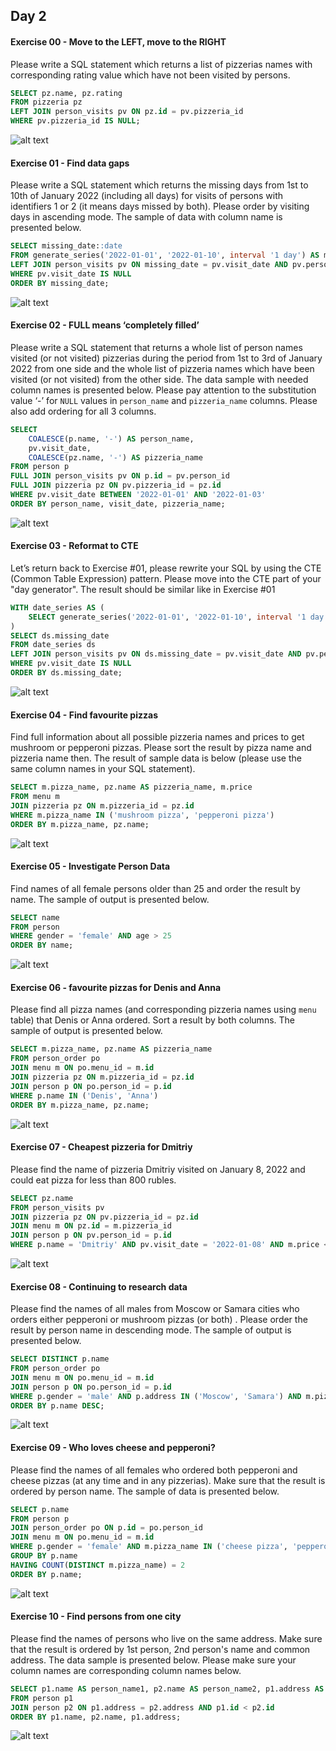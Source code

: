 ## Day 2

#### Exercise 00 - Move to the LEFT, move to the RIGHT
Please write a SQL statement which returns a list of pizzerias names with corresponding rating value which have not been visited by persons. 

``` sql
SELECT pz.name, pz.rating
FROM pizzeria pz
LEFT JOIN person_visits pv ON pz.id = pv.pizzeria_id
WHERE pv.pizzeria_id IS NULL;
```
![alt text](image.png)

#### Exercise 01 - Find data gaps
Please write a SQL statement which returns the missing days from 1st to 10th of January 2022 (including all days) for visits  of persons with identifiers 1 or 2 (it means days missed by both). Please order by visiting days in ascending mode. The sample of data with column name is presented below.

```sql
SELECT missing_date::date
FROM generate_series('2022-01-01', '2022-01-10', interval '1 day') AS missing_date
LEFT JOIN person_visits pv ON missing_date = pv.visit_date AND pv.person_id IN (1, 2)
WHERE pv.visit_date IS NULL
ORDER BY missing_date;
```
![alt text](image-1.png)

#### Exercise 02 - FULL means ‘completely filled’
Please write a SQL statement that returns a whole list of person names visited (or not visited) pizzerias during the period from 1st to 3rd of January 2022 from one side and the whole list of pizzeria names which have been visited (or not visited) from the other side. The data sample with needed column names is presented below. Please pay attention to the substitution value ‘-’ for `NULL` values in `person_name` and `pizzeria_name` columns. Please also add ordering for all 3 columns.

```sql
SELECT 
    COALESCE(p.name, '-') AS person_name, 
    pv.visit_date, 
    COALESCE(pz.name, '-') AS pizzeria_name
FROM person p
FULL JOIN person_visits pv ON p.id = pv.person_id
FULL JOIN pizzeria pz ON pv.pizzeria_id = pz.id
WHERE pv.visit_date BETWEEN '2022-01-01' AND '2022-01-03'
ORDER BY person_name, visit_date, pizzeria_name;
```
![alt text](image-2.png)

#### Exercise 03 - Reformat to CTE
Let’s return back to Exercise #01, please rewrite your SQL by using the CTE (Common Table Expression) pattern. Please move into the CTE part of your "day generator". The result should be similar like in Exercise #01
```sql
WITH date_series AS (
    SELECT generate_series('2022-01-01', '2022-01-10', interval '1 day')::date AS missing_date
)
SELECT ds.missing_date
FROM date_series ds
LEFT JOIN person_visits pv ON ds.missing_date = pv.visit_date AND pv.person_id IN (1, 2)
WHERE pv.visit_date IS NULL
ORDER BY ds.missing_date;
```
![alt text](image-3.png)

#### Exercise 04 - Find favourite pizzas
Find full information about all possible pizzeria names and prices to get mushroom or pepperoni pizzas. Please sort the result by pizza name and pizzeria name then. The result of sample data is below (please use the same column names in your SQL statement).
```sql
SELECT m.pizza_name, pz.name AS pizzeria_name, m.price
FROM menu m
JOIN pizzeria pz ON m.pizzeria_id = pz.id
WHERE m.pizza_name IN ('mushroom pizza', 'pepperoni pizza')
ORDER BY m.pizza_name, pz.name;
```
![alt text](image-4.png)

#### Exercise 05 - Investigate Person Data
Find names of all female persons older than 25 and order the result by name. The sample of output is presented below.
```sql
SELECT name
FROM person
WHERE gender = 'female' AND age > 25
ORDER BY name;
```
![alt text](image-5.png)

#### Exercise 06 - favourite pizzas for Denis and Anna
Please find all pizza names (and corresponding pizzeria names using `menu` table) that Denis or Anna ordered. Sort a result by both columns. The sample of output is presented below.
```sql
SELECT m.pizza_name, pz.name AS pizzeria_name
FROM person_order po
JOIN menu m ON po.menu_id = m.id
JOIN pizzeria pz ON m.pizzeria_id = pz.id
JOIN person p ON po.person_id = p.id
WHERE p.name IN ('Denis', 'Anna')
ORDER BY m.pizza_name, pz.name;
```
![alt text](image-6.png)

#### Exercise 07 - Cheapest pizzeria for Dmitriy
Please find the name of pizzeria Dmitriy visited on January 8, 2022 and could eat pizza for less than 800 rubles.
```sql
SELECT pz.name
FROM person_visits pv
JOIN pizzeria pz ON pv.pizzeria_id = pz.id
JOIN menu m ON pz.id = m.pizzeria_id
JOIN person p ON pv.person_id = p.id
WHERE p.name = 'Dmitriy' AND pv.visit_date = '2022-01-08' AND m.price < 800;
```
![alt text](image-7.png)

#### Exercise 08 - Continuing to research data
Please find the names of all males from Moscow or Samara cities who orders either pepperoni or mushroom pizzas (or both) . Please order the result by person name in descending mode. The sample of output is presented below.
```sql
SELECT DISTINCT p.name
FROM person_order po
JOIN menu m ON po.menu_id = m.id
JOIN person p ON po.person_id = p.id
WHERE p.gender = 'male' AND p.address IN ('Moscow', 'Samara') AND m.pizza_name IN ('pepperoni pizza', 'mushroom pizza')
ORDER BY p.name DESC;
```
![alt text](image-8.png)

#### Exercise 09 - Who loves cheese and pepperoni?
Please find the names of all females who ordered both pepperoni and cheese pizzas (at any time and in any pizzerias). Make sure that the result is ordered by person name. The sample of data is presented below.
```sql
SELECT p.name
FROM person p
JOIN person_order po ON p.id = po.person_id
JOIN menu m ON po.menu_id = m.id
WHERE p.gender = 'female' AND m.pizza_name IN ('cheese pizza', 'pepperoni pizza')
GROUP BY p.name
HAVING COUNT(DISTINCT m.pizza_name) = 2
ORDER BY p.name;
```
![alt text](image-9.png)

#### Exercise 10 - Find persons from one city
Please find the names of persons who live on the same address. Make sure that the result is ordered by 1st person, 2nd person's name and common address. The  data sample is presented below. Please make sure your column names are corresponding column names below.
``` sql
SELECT p1.name AS person_name1, p2.name AS person_name2, p1.address AS common_address
FROM person p1
JOIN person p2 ON p1.address = p2.address AND p1.id < p2.id
ORDER BY p1.name, p2.name, p1.address;
```
![alt text](image-10.png)

